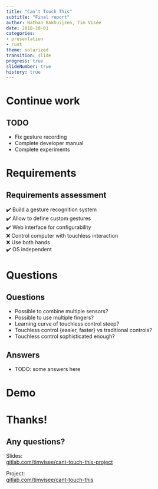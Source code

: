 ```yaml
---
title: "Can't Touch This"
subtitle: "Final report"
author: Nathan Bakhuijzen, Tim Visée
date: 2018-10-01
categories:
- presentation
- rust
theme: solarized
transition: slide
progress: true
slideNumber: true
history: true
---
```


# Continue work

## TODO
* Fix gesture recording
* Complete developer manual
* Complete experiments

# Requirements

## Requirements assessment
✔️ Build a gesture recognition system  
✔️ Allow to define custom gestures  
✔️ Web interface for configurability  
❌ Control computer with touchless interaction  
❌ Use both hands  
✔️ OS independent  

# Questions

## Questions
* Possible to combine multiple sensors?
* Possible to use multiple fingers?
* Learning curve of touchless control steep?
* Touchless control {easier, faster} vs traditional controls?
* Touchless control sophisticated enough?

## Answers
* TODO: some answers here

# Demo

# Thanks!

## Any questions?

Slides:  
[gitlab.com/timvisee/cant-touch-this-project](https://gitlab.com/timvisee/cant-touch-this-project)

Project:  
[gitlab.com/timvisee/cant-touch-this](https://gitlab.com/timvisee/cant-touch-this)
